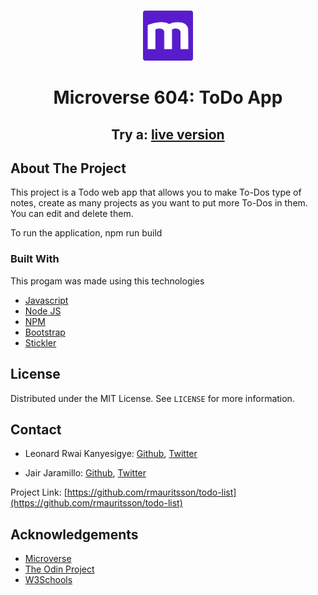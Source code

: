 <br />
<p align="center">
  <a href="https://www.microverse.org/">
  <img src="./doc/microverse.png" alt="Logo" width="80" height="80">
  </a>
</p>

<center><h1>Microverse 604: ToDo App</h1></center>

<center><h2>Try a: <a href="https://raw.githack.com/rmauritsson/todo-list/feature/logic/dist/index.html">live version</a><h2></center>

## About The Project

This project is a Todo web app that allows you to make To-Dos type of notes, create as many projects as you want to put more To-Dos in them. You can edit and delete them.

To run the application, npm run build  

### Built With

This progam was made using this technologies

* [Javascript](https://www.javascript.com/)
* [Node JS](https://nodejs.org/en/)
* [NPM](https://www.npmjs.com/)
* [Bootstrap](https://getbootstrap.com/)
* [Stickler](https://stickler-ci.com/)

## License

Distributed under the MIT License. See `LICENSE` for more information.

<!-- CONTACT -->

## Contact

* Leonard Rwai Kanyesigye: [Github](https://github.com/rmauritsson), [Twitter](https://twitter.com/leokanye)

* Jair Jaramillo: [Github](https://github.com/jairjy), [Twitter](https://twitter.com/jairjy)

Project Link: [https://github.com/rmauritsson/todo-list](https://github.com/rmauritsson/todo-list)

<!-- ACKNOWLEDGEMENTS -->

## Acknowledgements

* [Microverse](https://www.microverse.org/)
* [The Odin Project](https://www.theodinproject.com/)
* [W3Schools](https://www.w3schools.com/)
